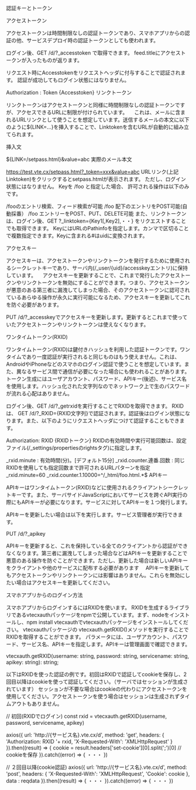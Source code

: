 認証キーとトークン

アクセストークン

アクセストークンは時間制限なしの認証トークンであり、スマホアプリからの認証の他、サービスデプロイ時の認証トークンとしても使われます。

ログイン後、GET /d/?_accesstoken で取得できます。 feed.titleにアクセストークンが入ったものが返ります。

<feed>
  <title>{Accesstoken}</title>
</feed>
リクエスト時にAccesstokenをリクエストヘッダに付与することで認証されます。
認証が成功してもログイン状態にはなりません。

Authorization : Token {Accesstoken}
リンクトークン

リンクトークンはアクセストークンと同様に時間制限なしの認証トークンですが、アクセスできるURLに制限が付けられています。
　これは、メールに含まれるURLリンクとして使うことを想定しています。送信するメールの本文に以下のように${LINK=...}を挿入することで、Linktokenを含むURLが自動的に組み立てられます。

挿入文

${LINK=/setpass.html}&value=abc
実際のメール本文

https://test.vte.cx/setpass.html?_token=xxx&value=abc
URLリンク(上記Linktoken)をクリックするとsetpass.htmlが表示されます。
ただし、ログイン状態にはなりません。
Keyを /foo と指定した場合、 許可される操作は以下のみです。

/fooのエントリ検索、フィード検索が可能
/foo 配下のエントリをPOST可能(自動採番）
/foo エントリーをPOST、PUT、DELETE可能
また、リンクトークンは、ログイン後、GET ?_linktoken={Key1[,Key2],・・} をリクエストすることでも取得できます。 KeyにはURLのPathinfoを指定します。カンマで区切ることで複数指定できます。Keyに含まれる#はuidに変換されます。

アクセスキー

アクセスキーは、アクセストークンやリンクトークンを発行するために使用されるシークレットキーであり、サーバ内(/_user/{uid}/accesskeyエントリ)に保持しています。
　アクセスキーを更新することで、これまで発行したアクセストークンやリンクトークンを無効にすることができます。つまり、アクセストークンが悪意のある第三者に漏洩してしまった場合、そのアクセストークンに認可されているあらゆる操作が永久に実行可能になるため、アクセスキーを更新してこれを防ぐ必要があります。

PUT /d/?_accesskeyでアクセスキーを更新します。更新するとこれまで使っていたアクセストークンやリンクトークンは使えなくなります。

ワンタイムトークン(RXID)

ワンタイムトークン(RXID)は鍵付きハッシュを利用した認証トークンです。ワンタイムであり一度認証が実行されると同じものはもう使えません。これは、AndroidやiPhoneなどのスマホのログイン認証で使うことを想定しています。また、異なるサービス間で通信が必要になった場合にも使われることがあります。
トークン生成にはユーザアカウント、パスワード、APIキー(後述)、サービス名を使用します。ハッシュ化された文字列なのでネットワーク上で生のパスワードが流れる心配はありません。

ログイン後、GET /d/?_getrxidを実行することでRXIDを取得できます。
RXIDは、 GET /d/?_RXID={RXID文字列}で認証されます。認証後はログイン状態になります。また、以下のようにリクエストヘッダにつけて認証することもできます。

Authorization: RXID {RXIDトークン}
RXIDの有効時間や実行可能回数は、設定ファイル(/_settings/propertiesのrightsタグ)に指定します。

_rxid.minute : 有効時間(分)。[デフォルト15分]
_rxid.counter.連番.回数 : 同じRXIDを使用しても指定回数まで許可されるURLパターンを指定
_rxid.minute=60
_rxid.counter.1.10000=^/_html/foo.html.*$
APIキー

APIキーはワンタイムトークン(RXID)などに使用されるクライアントシークレットキーです。また、サーバサイドJavaScriptにおいてサービスを跨ぐAPI実行の際にもAPIキーが必要になります。サービスに対してAPIキーを１つ発行します。

APIキーを更新したい場合は以下を実行します。サービス管理者が実行できます。

PUT /d/?_apikey

APIキーを更新すると、これを保持している全てのクライアントから認証ができなくなります。第三者に漏洩してしまった場合などはAPIキーを更新することで悪意のある操作を防ぐことができます。ただし、更新した場合は新しいAPIキーをクライアントや他のサービスに配布する必要があります
　APIキーを更新してもアクセストークンやリンクトークンには影響はありません。これらを無効にしたい場合はアクセスキーを更新してください。

スマホアプリからのログイン方法

スマホアプリからログインするにはRXIDを使います。
RXIDを生成するライブラリであるvtecxauthパッケージをnpmで公開しています。まず、nodeをインストールし、npm install vtecxauthでvtecxauthパッケージをインストールしてください。 vtecxauthパッケージの vtecxauth.getRXID()メソッドを実行することでRXIDを取得することができます。
パラメータには、ユーザアカウント、パスワード、サービス名、APIキーを指定します。APIキーは管理画面で確認できます。

vtecxauth.getRXID(username: string, password: string, servicename: string, apikey: string): string;

以下はRXIDを使った認証の例です。初回はRXIDで認証してcookieを保存し、2回目以降はcookieを使って認証してください。（サーバではセッションが生成されています）
セッションが不要な場合はcookieの代わりにアクセストークンを使用してください。アクセストークンを使う場合はセッションは生成されずタイムアウトもありません。

// 初回(RXIDでログイン)
const rxid = vtecxauth.getRXID(username, password, servicename, apikey)

axios({
    url: 'http://{サービス名}.vte.cx/d',
    method: 'get',
    headers: {
        'Authorization: RXID '+ rxid,
        'X-Requested-With': 'XMLHttpRequest'
    }
}).then((result) => {
    cookie = result.headers['set-cookie'][0].split(';')[0]  // cookieを保存
}).catch((error) => {
    ・・・
})

// ２回目以降(cookie認証)
axios({
    url: 'http://{サービス名}.vte.cx/d',
    method: 'post',
    headers: {
        'X-Requested-With': 'XMLHttpRequest',
        'Cookie': cookie
    },
    data : reqdata
}).then((result) => {
    ・・・
}).catch((error) => {
    ・・・
})